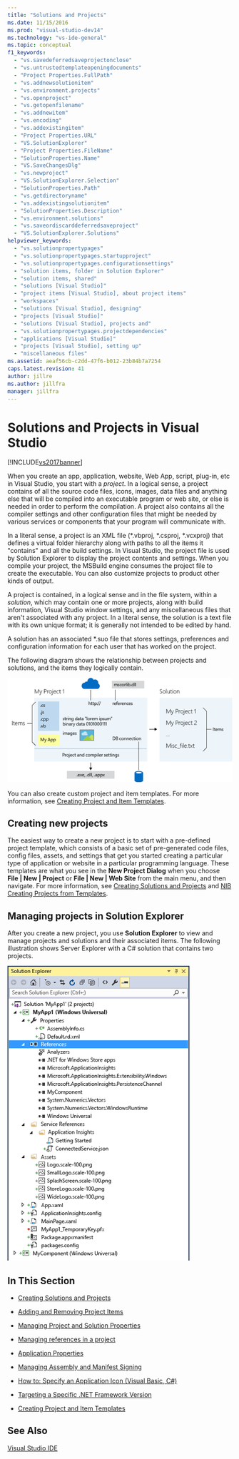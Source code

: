 ```yaml
---
title: "Solutions and Projects"
ms.date: 11/15/2016
ms.prod: "visual-studio-dev14"
ms.technology: "vs-ide-general"
ms.topic: conceptual
f1_keywords:
  - "vs.savedeferredsaveprojectonclose"
  - "vs.untrustedtemplateopeningdocuments"
  - "Project Properties.FullPath"
  - "vs.addnewsolutionitem"
  - "vs.environment.projects"
  - "vs.openproject"
  - "vs.getopenfilename"
  - "vs.addnewitem"
  - "vs.encoding"
  - "vs.addexistingitem"
  - "Project Properties.URL"
  - "VS.SolutionExplorer"
  - "Project Properties.FileName"
  - "SolutionProperties.Name"
  - "VS.SaveChangesDlg"
  - "vs.newproject"
  - "VS.SolutionExplorer.Selection"
  - "SolutionProperties.Path"
  - "vs.getdirectoryname"
  - "vs.addexistingsolutionitem"
  - "SolutionProperties.Description"
  - "vs.environment.solutions"
  - "vs.saveordiscarddeferredsaveproject"
  - "VS.SolutionExplorer.Solutions"
helpviewer_keywords:
  - "vs.solutionpropertypages"
  - "vs.solutionpropertypages.startupproject"
  - "vs.solutionpropertypages.configurationsettings"
  - "solution items, folder in Solution Explorer"
  - "solution items, shared"
  - "solutions [Visual Studio]"
  - "project items [Visual Studio], about project items"
  - "workspaces"
  - "solutions [Visual Studio], designing"
  - "projects [Visual Studio]"
  - "solutions [Visual Studio], projects and"
  - "vs.solutionpropertypages.projectdependencies"
  - "applications [Visual Studio]"
  - "projects [Visual Studio], setting up"
  - "miscellaneous files"
ms.assetid: aeaf56cb-c2dd-47f6-b012-23b84b7a7254
caps.latest.revision: 41
author: jillre
ms.author: jillfra
manager: jillfra
---
```

# Solutions and Projects in Visual Studio
[!INCLUDE[vs2017banner](../includes/vs2017banner.md)]

When you create an app, application, website, Web App, script, plug-in, etc in Visual Studio, you start with a *project*. In a logical sense, a project contains of all the source code files, icons, images, data files and anything else that will be compiled into an executable program or web site, or else is needed in order to perform the compilation.  A project also contains all the compiler settings and other configuration files that might be needed by various services or components that your program will communicate with.

 In a literal sense, a project is an XML file (*.vbproj, \*.csproj, \*.vcxproj) that defines a virtual folder hierarchy along with paths to all the items it "contains" and all the build settings. In Visual Studio, the project file is used by Solution Explorer to display the project contents and settings. When you compile your project, the MSBuild engine consumes the project file to create the executable. You can also customize projects to product other kinds of output.

 A project is contained, in a logical sense and in the file system, within a *solution*, which may contain one or more projects, along with build information, Visual Studio window settings, and any miscellaneous files that aren't associated with any project. In a literal sense, the solution is a text file with its own unique format; it is generally not intended to be edited by hand.

 A solution has an associated *.suo file that stores settings, preferences and configuration information for each user that has worked on the project.

 The following diagram shows the relationship between projects and solutions, and the items they logically contain.

 ![Visual Studio projects and solutions](../ide/media/vs2015-project-diagram.png "vs2015_project_diagram")

 You can also create custom project and item templates. For more information, see [Creating Project and Item Templates](../ide/creating-project-and-item-templates.md).

## Creating new projects
 The easiest way to create a new project is to start with a pre-defined project template, which consists of a basic set of pre-generated code files, config files, assets, and settings that get you started creating a particular type of application or website in a particular programming language. These templates are what you see in the **New Project Dialog** when you choose **File &#124; New &#124; Project** or **File &#124; New &#124; Web Site** from the main menu, and then navigate. For more information, see [Creating Solutions and Projects](../ide/creating-solutions-and-projects.md) and  [NIB Creating Projects from Templates](https://msdn.microsoft.com/7c36d86a-6b79-4480-8228-0f925f1204b2).

## Managing projects in Solution Explorer
 After you create a new project, you use **Solution Explorer** to view and manage projects and solutions and their associated items. The following illustration shows Server Explorer with a C# solution that contains two projects.

 ![Solution Explorer](../ide/media/vs2015-solution-explorer.png "vs2015_solution_explorer")

## In This Section

- [Creating Solutions and Projects](../ide/creating-solutions-and-projects.md)

- [Adding and Removing Project Items](../ide/adding-and-removing-project-items.md)

- [Managing Project and Solution Properties](../ide/managing-project-and-solution-properties.md)

- [Managing references in a project](../ide/managing-references-in-a-project.md)

- [Application Properties](../ide/application-properties.md)

- [Managing Assembly and Manifest Signing](../ide/managing-assembly-and-manifest-signing.md)

- [How to: Specify an Application Icon (Visual Basic, C#)](../ide/how-to-specify-an-application-icon-visual-basic-csharp.md)

- [Targeting a Specific .NET Framework Version](../ide/targeting-a-specific-dotnet-framework-version.md)

- [Creating Project and Item Templates](../ide/creating-project-and-item-templates.md)

## See Also
 [Visual Studio IDE](../ide/visual-studio-ide.md)
